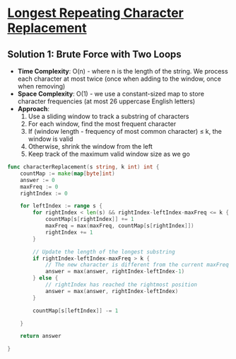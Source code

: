 # [Longest Repeating Character Replacement](https://leetcode.com/problems/longest-repeating-character-replacement/)

## Solution 1: Brute Force with Two Loops
- **Time Complexity**: O(n) - where n is the length of the string. We process each character at most twice (once when adding to the window, once when removing)
- **Space Complexity**: O(1) - we use a constant-sized map to store character frequencies (at most 26 uppercase English letters)
- **Approach**:
   1. Use a sliding window to track a substring of characters
   2. For each window, find the most frequent character
   3. If (window length - frequency of most common character) ≤ k, the window is valid
   4. Otherwise, shrink the window from the left
   5. Keep track of the maximum valid window size as we go

```go
func characterReplacement(s string, k int) int {
	countMap := make(map[byte]int)
	answer := 0
	maxFreq := 0
	rightIndex := 0

	for leftIndex := range s {
		for rightIndex < len(s) && rightIndex-leftIndex-maxFreq <= k {
			countMap[s[rightIndex]] += 1
			maxFreq = max(maxFreq, countMap[s[rightIndex]])
			rightIndex += 1
		}

		// Update the length of the longest substring
		if rightIndex-leftIndex-maxFreq > k {
			// The new character is different from the current maxFreq character
			answer = max(answer, rightIndex-leftIndex-1)
		} else {
			// rightIndex has reached the rightmost position
			answer = max(answer, rightIndex-leftIndex)
		}

		countMap[s[leftIndex]] -= 1

	}

	return answer

}
```